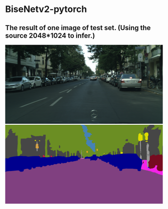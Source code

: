 # BiseNetv2-pytorch

## The result of one image of test set. (Using the source 2048*1024 to infer.)
![](results/berlin_000014_000019_leftImg8bit.png)
![](results/berlin_000014_000019_leftImg8bit_.png)
